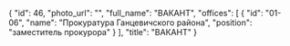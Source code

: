 {
    "id": 46,
    "photo_url": "",
    "full_name": "ВАКАНТ",
    "offices": [
        {
            "id": "01-06",
            "name": "Прокуратура Ганцевичского района",
            "position": "заместитель прокурора"
        }
    ],
    "title": "ВАКАНТ"
}